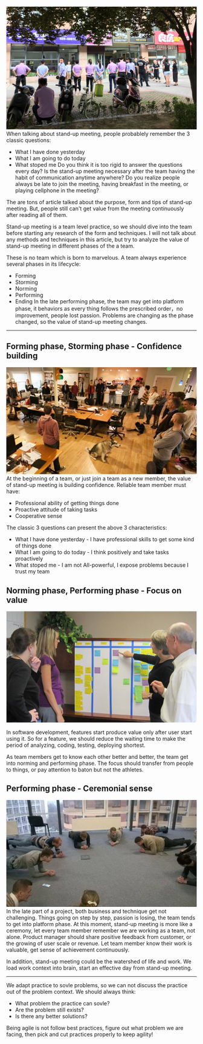 ![](./_image/2016-11-24-14-35-39.jpg)
When talking about stand-up meeting, people probablely remember the 3 classic questions:
* What I have done yesterday
* What I am going to do today
* What stoped me
Do you think it is too rigid to answer the questions every day?
Is the stand-up meeting necessary after the team having the habit of communication anytime anywhere?
Do you realize people always be late to join the meeting, having breakfast in the meeting, or playing cellphone in the meeting?

The are tons of article talked about the purpose, form and tips of stand-up meeting. But, people still can't get value from the meeting continuously after reading all of them.

Stand-up meeting is a team level practice, so we should dive into the team before starting any research of the form and techniques.
I will not talk about any methods and techniques in this article, but try to analyze the value of stand-up meeting in different phases of the a team. 

These is no team which is born to marvelous. A team always experience several phases in its lifecycle: 
* Forming
* Storming
* Norming
* Performing
* Ending
In the late performing phase, the team may get into platform phase, it behaviors as every thing follows the prescribed order，no improvement, people lost passion.
Problems are changing as the phase changed, so the value of stand-up meeting changes.
- - - - -
## Forming phase, Storming phase - Confidence building

![](./_image/2016-11-24-15-54-53.jpg)
At the beginning of a team, or just join a team as a new member, the value of stand-up meeting is building confidence.
Reliable team member must have:
* Professional ability of getting things done
* Proactive attitude of taking tasks
* Cooperative sense

The classic 3 questions can present the above 3 characteristics:
* What I have done yesterday - I have professional skills to get some kind of things done
* What I am going to do today - I think positively and take tasks proactively
* What stoped me - I am not All-powerful, I expose problems because I trust my team 

## Norming phase, Performing phase - Focus on value

![](./_image/2016-11-24-15-55-36.jpg)

In software development, features start produce value only after user start using it.
So for a feature, we should reduce the waiting time to make the period of analyzing, coding, testing, deploying shortest.

As team members get to know each other better and better, the team get into norming and performing phase. The focus should transfer from people to things, or pay attention to baton but not the athletes.

## Performing phase - Ceremonial sense
![](./_image/2016-11-24-15-56-20.jpg)
In the late part of a project, both business and technique get not challenging. Things going on step by step, passion is losing, the team tends to get into platform phase.
At this moment, stand-up meeting is more like a ceremony, let every team member remember we are working as a team, not alone.
Product manager should share positive feedback from customer, or the growing of user scale or revenue. Let team member know their work is valuable, get sense of achievement continuously.

In addition, stand-up meeting could be the watershed of life and work.
We load work context into brain, start an effective day from stand-up meeting.

- - - - -
We adapt practice to sovle problems, so we can not discuss the practice out of the problem context.
We should always think:
* What problem the practice can sovle?
* Are the problem still exists?
* Is there any better solutions?

Being agile is not follow best practices, figure out what problem we are facing, then pick and cut practices properly to keep agility!